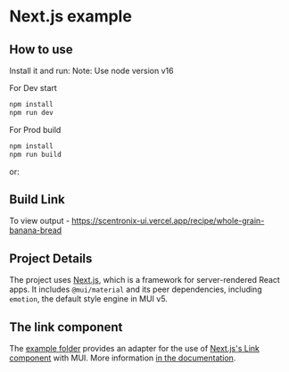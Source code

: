 # Next.js example

## How to use

Install it and run:
Note: Use node version v16 <br />

For Dev start
```sh
npm install
npm run dev
```

For Prod build
```sh
npm install
npm run build
```

or:

## Build Link
To view output - https://scentronix-ui.vercel.app/recipe/whole-grain-banana-bread

## Project Details

The project uses [Next.js](https://github.com/vercel/next.js), which is a framework for server-rendered React apps.
It includes `@mui/material` and its peer dependencies, including `emotion`, the default style engine in MUI v5.

## The link component
The [example folder](https://github.com/mui/material-ui/tree/HEAD/examples/nextjs-with-typescript) provides an adapter for the use of [Next.js's Link component](https://nextjs.org/docs/api-reference/next/link) with MUI.
More information [in the documentation](https://mui.com/material-ui/guides/routing/#next-js).

